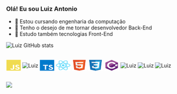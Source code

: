 ### Olá! Eu sou Luiz Antonio



- 🔭 Estou cursando engenharia da computação
- 🌱 Tenho o desejo de me tornar desenvolvedor Back-End
- 👯 Estudo também tecnologias Front-End


![Luiz GitHub stats](https://github-readme-stats.vercel.app/api?username=Luizinho101&show_icons=true&theme=transparent)
  <div style="display: inline_block"><br>
  <img align="center" alt="Rafa-Js" height="30" width="40" src="https://raw.githubusercontent.com/devicons/devicon/master/icons/javascript/javascript-plain.svg">
    <img align="center" alt="Luiz" height="30" width="40"
      src="https://cdn.jsdelivr.net/gh/devicons/devicon@latest/icons/angularjs/angularjs-original.svg">
  <img align="center" alt="Rafa-Ts" height="30" width="40" src="https://raw.githubusercontent.com/devicons/devicon/master/icons/typescript/typescript-plain.svg">
  <img align="center" alt="Rafa-React" height="30" width="40" src="https://raw.githubusercontent.com/devicons/devicon/master/icons/react/react-original.svg">
  <img align="center" alt="Rafa-HTML" height="30" width="40" src="https://raw.githubusercontent.com/devicons/devicon/master/icons/html5/html5-original.svg">
  <img align="center" alt="Rafa-CSS" height="30" width="40" src="https://raw.githubusercontent.com/devicons/devicon/master/icons/css3/css3-original.svg">
  <img align="center" alt="Rafa-Csharp" height="30" width="40" src="https://raw.githubusercontent.com/devicons/devicon/master/icons/csharp/csharp-original.svg">
     <img align="center" alt="Luiz" height="30" width="40"
    src="https://cdn.jsdelivr.net/gh/devicons/devicon@latest/icons/dotnetcore/dotnetcore-original.svg">
    <img align="center" alt="Luiz" height="30" width="40"
src="https://cdn.jsdelivr.net/gh/devicons/devicon@latest/icons/visualstudio/visualstudio-original.svg">
   <img align="center" alt="Luiz" height="30" width="40"
src="https://cdn.jsdelivr.net/gh/devicons/devicon@latest/icons/microsoftsqlserver/microsoftsqlserver-original-wordmark.svg">
</div>

##
<div> 
 
  <a href="https://www.linkedin.com/in/rafaella-ballerini-45875016a" target="_blank"><img src="https://img.shields.io/badge/-LinkedIn-%230077B5?style=for-the-badge&logo=linkedin&logoColor=white" target="_blank"></a> 
  
</div>
